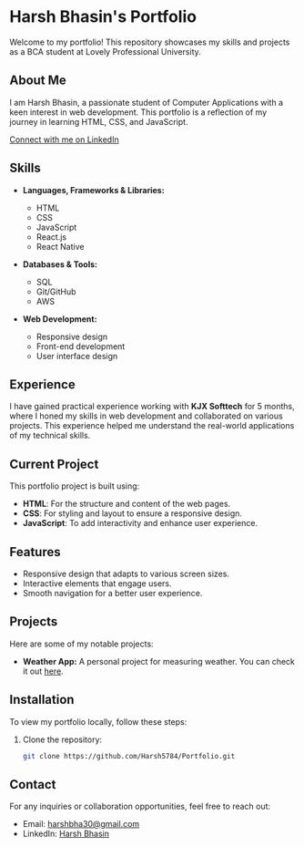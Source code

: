 # Harsh Bhasin's Portfolio

Welcome to my portfolio! This repository showcases my skills and projects as a BCA student at Lovely Professional University.

## About Me

I am Harsh Bhasin, a passionate student of Computer Applications with a keen interest in web development. This portfolio is a reflection of my journey in learning HTML, CSS, and JavaScript.

[Connect with me on LinkedIn](https://www.linkedin.com/in/harsh3093/)

## Skills

- **Languages, Frameworks & Libraries:**
  - HTML
  - CSS
  - JavaScript
  - React.js
  - React Native

- **Databases & Tools:**
  - SQL
  - Git/GitHub
  - AWS

- **Web Development:**
  - Responsive design
  - Front-end development
  - User interface design

## Experience

I have gained practical experience working with **KJX Softtech** for 5 months, where I honed my skills in web development and collaborated on various projects. This experience helped me understand the real-world applications of my technical skills.

## Current Project

This portfolio project is built using:

- **HTML**: For the structure and content of the web pages.
- **CSS**: For styling and layout to ensure a responsive design.
- **JavaScript**: To add interactivity and enhance user experience.

## Features

- Responsive design that adapts to various screen sizes.
- Interactive elements that engage users.
- Smooth navigation for a better user experience.

## Projects

Here are some of my notable projects:

- **Weather App:** A personal project for measuring weather. You can check it out [here](https://apnaweatherbyharsh.netlify.app).

## Installation

To view my portfolio locally, follow these steps:

1. Clone the repository:
   ```bash
   git clone https://github.com/Harsh5784/Portfolio.git

## Contact

For any inquiries or collaboration opportunities, feel free to reach out:

- Email: [harshbha30@gmail.com](mailto:harshbha30@gmail.com)
- LinkedIn: [Harsh Bhasin](https://www.linkedin.com/in/harsh3093/)

